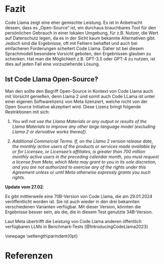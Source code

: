 # Fazit

Code Llama zeigt eine eher gemischte Leistung.
Es ist in Anbetracht dessen,
dass es „Open-Source“ ist, ein durchaus brauchbares Tool für den persönlichen Gebrauch in einer lokalen Umgebung, für z.B. Nutzer, die Wert auf Datenschutz legen, da es in der Sicht kaum bekannte Alternativen
gibt. Jedoch sind die Ergebnisse, oft mit Fehlern
behaftet und auch bei einfacheren Forderungen scheitert Code Llama.
Daher ist bei diesem Sprachmodell besondere
Vorsicht geboten, den Ergebnissen glauben zu schenken.
Hat man die Möglichkeit z.B. GPT-3.5 oder GPT-4 zu nutzen, ist dies auf jeden Fall eine vorzuziehende
Lösung.

## Ist Code Llama Open-Source?

Man den sollte den Begriff Open-Source in Kontext
von Code Llama auch mit Vorsicht genießen,
denn Llama 2 und somit auch Code LLama ist unter
einer eigenen Softwarelizenz von Meta lizenziert, welche nicht von der Open Source Initiative akzeptiert wird.
Diese Lizenz bringt folgende Restriktionen mit sich:

1. _You will not use the Llama Materials or any output or results of the
   Llama Materials to improve any other large language model (excluding Llama 2 or
   derivative works thereof)._

2. _Additional Commercial Terms. If, on the Llama 2 version release date, the
   monthly active users of the products or services made available by or for Licensee,
   or Licensee’s affiliates, is greater than 700 million monthly active users in the
   preceding calendar month, you must request a license from Meta, which Meta may
   grant to you in its sole discretion, and you are not authorized to exercise any of the
   rights under this Agreement unless or until Meta otherwise expressly grants you
   such rights._

**Update vom 27.02**:

Es gibt mittlerweile
eine 70B-Version von Code Llama, die am 29.01.2024
veröffentlicht worden ist. Sie ist auch wieder in den
drei bekannten verschiedenen Varianten verfügbar.
Mit dieser Version, könnten die Ergebnisse besser
sein, als die, die in diesem Test genutzte 34B-Version.

Laut Meta übertrifft die Leistung von Code Llama
anderen öffentlich verfügbaren LLMs in Benchmark-Tests
[@IntroducingCodeLlama2023]

\newpage \setlength\parindent{0pt}

# Referenzen
